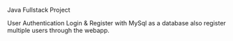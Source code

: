 Java Fullstack Project

User Authentication Login & Register with MySql as a database also register multiple users through the webapp. 
